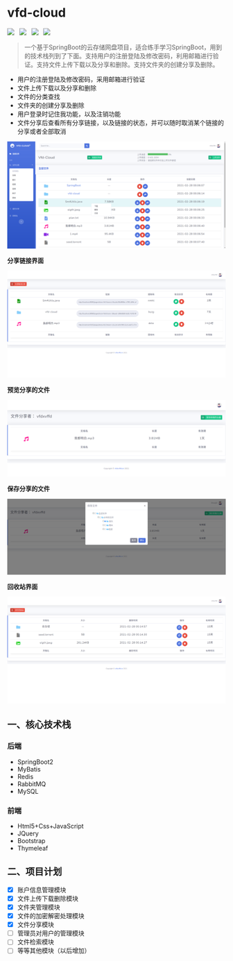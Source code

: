 # vfd-cloud

[![](https://img.shields.io/badge/springboot-2.4.0-blue)](https://spring.io/projects/spring-boot)&nbsp;&nbsp;&nbsp;[![](https://img.shields.io/badge/Release-v3.2.0-brightgreen)](https://github.com/vfdxvffd/vfd-cloud/releases/tag/v3.2.0)&nbsp;&nbsp;&nbsp;[![](https://img.shields.io/badge/%E9%A1%B9%E7%9B%AE%E5%9C%B0%E5%9D%80-vfd--cloud-red)](http://vfdxvffd.cn:8080)&nbsp;&nbsp;&nbsp;[![](https://img.shields.io/badge/%E8%AF%A6%E7%BB%86%E6%96%87%E6%A1%A3-%E5%8D%9A%E5%AE%A2-yellowgreen)](https://www.cnblogs.com/vfdxvffd/p/14343545.html)

> ​		一个基于SpringBoot的云存储网盘项目，适合练手学习SpringBoot，用到的技术栈列到了下面。支持用户的注册登陆及修改密码，利用邮箱进行验证。支持文件上传下载以及分享和删除。支持文件夹的创建分享及删除。

- 用户的注册登陆及修改密码，采用邮箱进行验证
- 文件上传下载以及分享和删除
- 文件的分类查找
- 文件夹的创建分享及删除
- 用户登录时记住我功能，以及注销功能
- 文件分享后查看所有分享链接，以及链接的状态，并可以随时取消某个链接的分享或者全部取消

![](img/2021-02-28_00-11.png)

**分享链接界面**

![](img/2021-02-28_00-13.png)

**预览分享的文件**

![](img/2021-02-28_00-18.png)

**保存分享的文件**

![](img/2021-02-28_00-22.png)

**回收站界面**

![](img/2021-02-28_00-15.png)

## 一、核心技术栈

### 后端

- SpringBoot2
- MyBatis
- Redis
- RabbitMQ
- MySQL

### 前端

- Html5+Css+JavaScript
- JQuery
- Bootstrap
- Thymeleaf

## 二、项目计划

- [x] 账户信息管理模块
- [x] 文件上传下载删除模块
- [x] 文件夹管理模块
- [x] 文件的加密解密处理模块
- [x] 文件分享模块
- [ ] 管理员对用户的管理模块
- [ ] 文件检索模块
- [ ] 等等其他模块（以后增加）